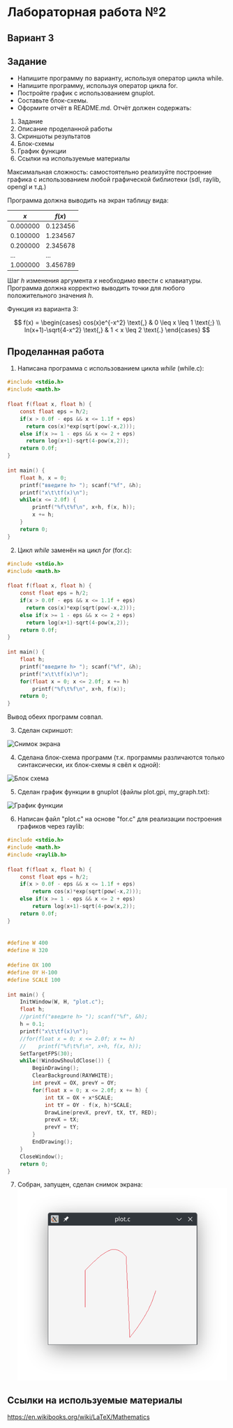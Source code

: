# Лабораторная работа №2
## Вариант 3
## Задание
- Напишите программу по варианту, используя оператор цикла while.
- Напишите программу, используя оператор цикла for.
- Постройте график с использованием gnuplot.
- Составьте блок-схемы.
- Оформите отчёт в README.md. Отчёт должен содержать:
1. Задание
2. Описание проделанной работы
3. Скриншоты результатов
4. Блок-схемы
5. График функции
6. Ссылки на используемые материалы

Максимальная сложность: самостоятельно реализуйте построение графика с использованием любой графической библиотеки (sdl, raylib, opengl и т.д.)

Программа должна выводить на экран таблицу вида:

|$x$       |  $f(x)$  |
|----------|----------|
|0.000000  |  0.123456|
|0.100000  |  1.234567|
|0.200000  |  2.345678|
|...       |  ...     |
|1.000000  |  3.456789|

Шаг $h$ изменения аргумента $x$ необходимо ввести с клавиатуры. Программа должна корректно выводить точки для любого положительного значения $h$.

Функция из варианта 3:

$$
f(x) =
  \begin{cases}
    cos(x)e^{-x^2} \text{,}       & 0 \leq x \leq 1 \text{;} \\
    ln(x+1)-\sqrt{4-x^2} \text{,} & 1 < x \leq 2 \text{.}
  \end{cases}
$$

## Проделанная работа
1. Написана программа с использованием цикла $while$ (while.c):
```c
#include <stdio.h>
#include <math.h>

float f(float x, float h) {
    const float eps = h/2;
    if(x > 0.0f - eps && x <= 1.1f + eps)
      return cos(x)*exp(sqrt(pow(-x,2)));
    else if(x >= 1 - eps && x <= 2 + eps)
      return log(x+1)-sqrt(4-pow(x,2));
    return 0.0f;
}

int main() {
    float h, x = 0;
    printf("введите h> "); scanf("%f", &h);
    printf("x\t\tf(x)\n");
    while(x <= 2.0f) {
        printf("%f\t%f\n", x+h, f(x, h));
        x += h;
    }
    return 0;
}

```
2. Цикл $while$ заменён на цикл $for$ (for.c):
```c
#include <stdio.h>
#include <math.h>

float f(float x, float h) {
    const float eps = h/2;
    if(x > 0.0f - eps && x <= 1.1f + eps)
      return cos(x)*exp(sqrt(pow(-x,2)));
    else if(x >= 1 - eps && x <= 2 + eps)
      return log(x+1)-sqrt(4-pow(x,2));
    return 0.0f;
}

int main() {
    float h;
    printf("введите h> "); scanf("%f", &h);
    printf("x\t\tf(x)\n");
    for(float x = 0; x <= 2.0f; x += h)
        printf("%f\t%f\n", x+h, f(x));
    return 0;
}
```
Вывод обеих программ совпал.

3. Сделан скриншот:

![Снимок экрана](screen.png)

4. Сделана блок-схема программ (т.к. программы различаются только синтаксически, их блок-схемы я свёл к одной):

![Блок схема](schema.jpg)

5. Сделан график функции в gnuplot (файлы plot.gpi, my_graph.txt):

![График функции](plot.png)

6. Написан файл "plot.c" на основе "for.c" для реализации построения графиков через raylib:
```c
#include <stdio.h>
#include <math.h>
#include <raylib.h>

float f(float x, float h) {
    const float eps = h/2;
    if(x > 0.0f - eps && x <= 1.1f + eps)
        return cos(x)*exp(sqrt(pow(-x,2)));
    else if(x >= 1 - eps && x <= 2 + eps)
        return log(x+1)-sqrt(4-pow(x,2));
    return 0.0f;
}


#define W 400
#define H 320

#define OX 100
#define OY H-100
#define SCALE 100

int main() {
    InitWindow(W, H, "plot.c");
    float h;
    //printf("введите h> "); scanf("%f", &h);
    h = 0.1;
    printf("x\t\tf(x)\n");
    //for(float x = 0; x <= 2.0f; x += h)
    //    printf("%f\t%f\n", x+h, f(x, h));
    SetTargetFPS(30);
    while(!WindowShouldClose()) {
        BeginDrawing();
        ClearBackground(RAYWHITE);
        int prevX = OX, prevY = OY;
        for(float x = 0; x <= 2.0f; x += h) {
            int tX = OX + x*SCALE;
            int tY = OY - f(x, h)*SCALE;
            DrawLine(prevX, prevY, tX, tY, RED);
            prevX = tX;
            prevY = tY;
        }
        EndDrawing();
    }
    CloseWindow();
    return 0;
}
```

7. Собран, запущен, сделан снимок экрана:
![Снимок экрана для plot.c](plot_c.png)

## Ссылки на используемые материалы
https://en.wikibooks.org/wiki/LaTeX/Mathematics
